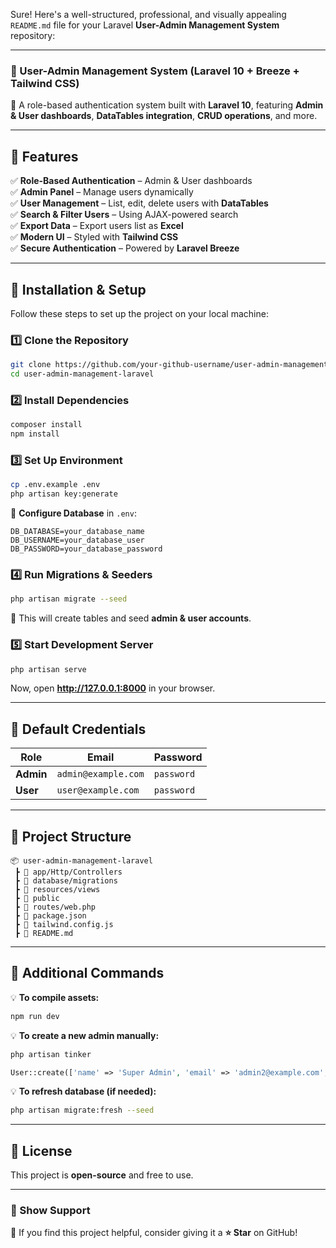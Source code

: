 Sure! Here's a well-structured, professional, and visually appealing `README.md` file for your Laravel **User-Admin Management System** repository:  

---

### **📌 User-Admin Management System (Laravel 10 + Breeze + Tailwind CSS)**
🚀 A role-based authentication system built with **Laravel 10**, featuring **Admin & User dashboards**, **DataTables integration**, **CRUD operations**, and more.

---

## **📜 Features**
✅ **Role-Based Authentication** – Admin & User dashboards  
✅ **Admin Panel** – Manage users dynamically  
✅ **User Management** – List, edit, delete users with **DataTables**  
✅ **Search & Filter Users** – Using AJAX-powered search  
✅ **Export Data** – Export users list as **Excel**  
✅ **Modern UI** – Styled with **Tailwind CSS**  
✅ **Secure Authentication** – Powered by **Laravel Breeze**

---

## **🚀 Installation & Setup**
Follow these steps to set up the project on your local machine:

### **1️⃣ Clone the Repository**
```sh
git clone https://github.com/your-github-username/user-admin-management-laravel.git
cd user-admin-management-laravel
```

### **2️⃣ Install Dependencies**
```sh
composer install
npm install
```

### **3️⃣ Set Up Environment**
```sh
cp .env.example .env
php artisan key:generate
```
🔹 **Configure Database** in `.env`:  
```
DB_DATABASE=your_database_name
DB_USERNAME=your_database_user
DB_PASSWORD=your_database_password
```

### **4️⃣ Run Migrations & Seeders**
```sh
php artisan migrate --seed
```
📌 This will create tables and seed **admin & user accounts**.

### **5️⃣ Start Development Server**
```sh
php artisan serve
```
Now, open **http://127.0.0.1:8000** in your browser.

---

## **👤 Default Credentials**
| Role  | Email | Password  |
|--------|----------------|-----------|
| **Admin** | `admin@example.com` | `password` |
| **User**  | `user@example.com` | `password` |

---

## **📂 Project Structure**
```
📦 user-admin-management-laravel
 ┣ 📂 app/Http/Controllers
 ┣ 📂 database/migrations
 ┣ 📂 resources/views
 ┣ 📂 public
 ┣ 📜 routes/web.php
 ┣ 📜 package.json
 ┣ 📜 tailwind.config.js
 ┣ 📜 README.md
```

---

## **📌 Additional Commands**
💡 **To compile assets:**
```sh
npm run dev
```

💡 **To create a new admin manually:**
```sh
php artisan tinker
```
```php
User::create(['name' => 'Super Admin', 'email' => 'admin2@example.com', 'password' => Hash::make('password'), 'role' => 'admin']);
```

💡 **To refresh database (if needed):**
```sh
php artisan migrate:fresh --seed
```

---

## **📜 License**
This project is **open-source** and free to use.

---

### **🌟 Show Support**
💙 If you find this project helpful, consider giving it a **⭐ Star** on GitHub!
